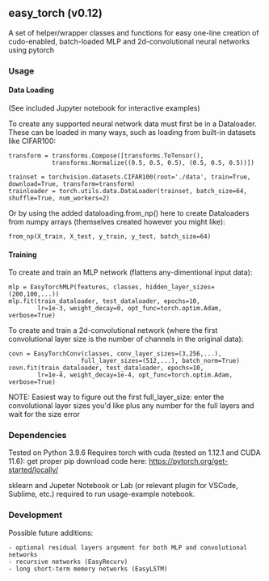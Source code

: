## easy_torch (v0.12)

A set of helper/wrapper classes and functions for easy
one-line creation of cudo-enabled, batch-loaded
MLP and 2d-convolutional neural networks using pytorch


### Usage
#### Data Loading

(See included Jupyter notebook for interactive examples)

To create any supported neural network data must first be in a Dataloader.
These can be loaded in many ways, such as loading from built-in datasets like CIFAR100:
```
transform = transforms.Compose([transforms.ToTensor(),
            transforms.Normalize((0.5, 0.5, 0.5), (0.5, 0.5, 0.5))])

trainset = torchvision.datasets.CIFAR100(root='./data', train=True, download=True, transform=transform)
trainloader = torch.utils.data.DataLoader(trainset, batch_size=64, shuffle=True, num_workers=2)
```
Or by using the added dataloading.from_np() here to create Dataloaders
from numpy arrays (themselves created however you might like):
```
from_np(X_train, X_test, y_train, y_test, batch_size=64)
```

#### Training

To create and train an MLP network (flattens any-dimentional input data):
```
mlp = EasyTorchMLP(features, classes, hidden_layer_sizes=(200,100,...))
mlp.fit(train_dataloader, test_dataloader, epochs=10,
		lr=1e-3, weight_decay=0, opt_func=torch.optim.Adam, verbose=True)
```

To create and train a 2d-convolutional network
(where the first convolutional layer size is 
the number of channels in the original data):
```
covn = EasyTorchConv(classes, conv_layer_sizes=(3,256,...),
					full_layer_sizes=(512,...), batch_norm=True)
covn.fit(train_dataloader, test_dataloader, epochs=10,
		lr=1e-4, weight_decay=1e-4, opt_func=torch.optim.Adam, verbose=True)
```
NOTE: Easiest way to figure out the first full_layer_size: 
enter the convolutional layer sizes you'd like
plus any number for the full layers and wait for the size error


### Dependencies
Tested on Python 3.9.6
Requires torch with cuda (tested on 1.12.1 and CUDA 11.6):
get proper pip download code here: https://pytorch.org/get-started/locally/

sklearn and Jupeter Notebook or Lab
(or relevant plugin for VSCode, Sublime, etc.)
required to run usage-example notebook.


### Development

Possible future additions:

	- optional residual layers argument for both MLP and convolutional networks  
	- recursive networks (EasyRecurv)  
	- long short-term memory networks (EasyLSTM)  